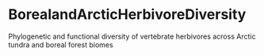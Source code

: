 # BorealandArcticHerbivoreDiversity
Phylogenetic and functional diversity of vertebrate herbivores across Arctic tundra and boreal forest biomes

